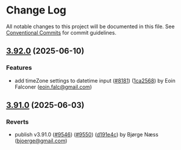 # Change Log

All notable changes to this project will be documented in this file.
See [Conventional Commits](https://conventionalcommits.org) for commit guidelines.

## [3.92.0](https://github.com/sanity-io/sanity/compare/v3.91.0...v3.92.0) (2025-06-10)

### Features

* add timeZone settings to datetime input ([#8181](https://github.com/sanity-io/sanity/issues/8181)) ([1ca2568](https://github.com/sanity-io/sanity/commit/1ca25683166f1801846b29085b20169027850c33)) by Eoin Falconer (eoin.falc@gmail.com)

## [3.91.0](https://github.com/sanity-io/sanity/compare/v3.90.0...v3.91.0) (2025-06-03)

### Reverts

* publish v3.91.0 ([#9546](https://github.com/sanity-io/sanity/issues/9546)) ([#9550](https://github.com/sanity-io/sanity/issues/9550)) ([d191e4c](https://github.com/sanity-io/sanity/commit/d191e4cdbccc68cda01f864c0290528df91d9571)) by Bjørge Næss (bjoerge@gmail.com)
